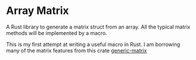 # Array Matrix
A Rust library to generate a matrix struct from an array. All the typical matrix methods will be implemented by a macro.

This is my first attempt at writing a useful macro in Rust. I am borrowing many of the matrix features from this crate [generic-matrix](https://crates.io/crates/generic-matrix)
